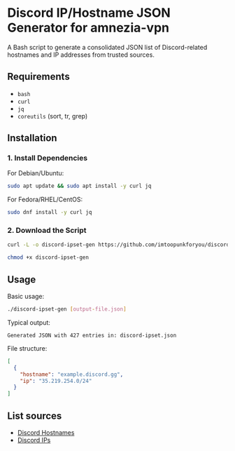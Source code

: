 # Discord IP/Hostname JSON Generator for amnezia-vpn

A Bash script to generate a consolidated JSON list of Discord-related hostnames and IP addresses from trusted sources.

## Requirements
- `bash`
- `curl`
- `jq`
- `coreutils` (sort, tr, grep)

## Installation

### 1. Install Dependencies

For Debian/Ubuntu:
```bash
sudo apt update && sudo apt install -y curl jq
```
For Fedora/RHEL/CentOS:
```bash
sudo dnf install -y curl jq
```
### 2. Download the Script
```bash
curl -L -o discord-ipset-gen https://github.com/imtoopunkforyou/discord-ipset-for-amnezia/blob/main/main.sh
```
```bash
chmod +x discord-ipset-gen
```


## Usage
Basic usage:
```bash
./discord-ipset-gen [output-file.json]
```
Typical output:
```
Generated JSON with 427 entries in: discord-ipset.json
```
File structure:
```json
[
  {
    "hostname": "example.discord.gg",
    "ip": "35.219.254.0/24"
  }
]
```
## List sources
- [Discord Hostnames](https://github.com/Flowseal/zapret-discord-youtube/blob/main/list-discord.txt)
- [Discord IPs](https://github.com/Flowseal/zapret-discord-youtube/blob/main/ipset-discord.txt)
